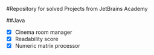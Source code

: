 #Repository for solved Projects from JetBrains Academy

##Java
- [x] Cinema room manager
- [x] Readability score 
- [x] Numeric matrix processor 
